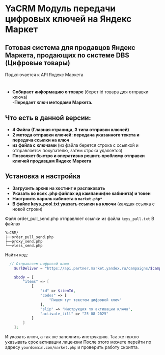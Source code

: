 
# YaCRM Модуль передачи цифровых ключей на Яндекс Маркет
## Готовая система для продавцов Яндекс Маркета, продающих по системе DBS (Цифровые товары)  
Подключается к API Яндекс Маркета
#  
- **Собирает информацию о товаре** (берет id товара для отправки ключа)  
-**Передает ключ методами Маркета.**  
## Что есть в данной версии:  

- **4 Файла (Главная страница, 3 типа отправки ключей)**
- **2 метода отправки ключей: передача указанного текста и передача ссылки на ключ**
- **из файла с ключами** (из файла берется строка с ссылкой и отправляетсч покупателю, затем строка удаляется)
- **Позволяет быстро и оперативно решить проблему отправки ключей продавцам Яндекс Маркета**

## Установка и настройка

- **Загрузить архив на хостинг и распаковать**
- **Указать во всех .php файлах ид кампании(не кабинета) и токен**
- **Настроить пароль кабинета в `market.php*`**
- **В файле keys_pool.txt указать ссылки на ключи** (каждая ссылка с новой строки)

Файл order_pull_send.php отправляет ссылки из файла `keys_pull.txt`
В файлах 
```
YaCRM/
├──order_pull_send.php
├──proxy_send.php
└──vless_send.php
```
Найти код:
```php
  // Отправляем цифровой ключ
    $urlDeliver = "https://api.partner.market.yandex.ru/campaigns/$campaignId/orders/$orderId/deliverDigitalGoods";

    $body = [
        "items" => [
            [
                "id" => $itemId,
                "codes" => [
                    "Пишем тут текстом цифровой ключ"
                ],
                "slip" => "Инструкция по активации ключа",
                "activate_till" => "25-08-2025"
            ]
        ]
    ];
```
И указать ключ, а так же заполнить инструкцию. Так же нужно указывать срок активации лицензии
После этого можете перейти по адресу `yourdomain.com/market.php` и проверить работу скрипта.
